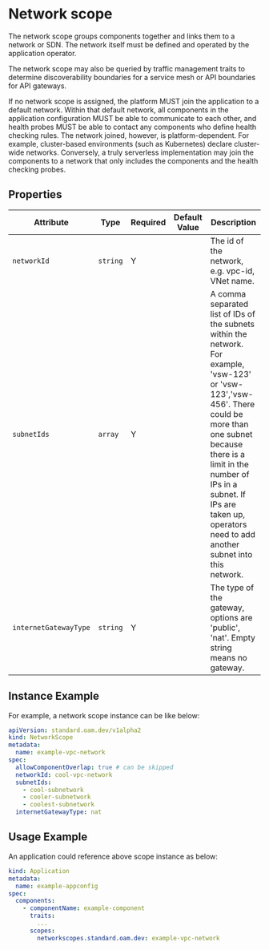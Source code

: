 # Network scope

The network scope groups components together and links them to a network or SDN. The network itself must be defined and operated by the application operator.

The network scope may also be queried by traffic management traits to determine discoverability boundaries for a service mesh or API boundaries for API gateways.

If no network scope is assigned, the platform MUST join the application to a default network. Within that default network, all components in the application configuration MUST be able to communicate to each other, and health probes MUST be able to contact any components who define health checking rules. The network joined, however, is platform-dependent. For example, cluster-based environments (such as Kubernetes) declare cluster-wide networks. Conversely, a truly serverless implementation may join the components to a network that only includes the components and the health checking probes.

## Properties

| Attribute | Type | Required | Default Value | Description |
|-----------|------|----------|---------------|-------------|
| `networkId` | `string` | Y | | The id of the network, e.g. vpc-id, VNet name. |
| `subnetIds` | `array` | Y | | A comma separated list of IDs of the subnets within the network. For example, 'vsw-123' or 'vsw-123','vsw-456'. There could be more than one subnet because there is a limit in the number of IPs in a subnet. If IPs are taken up, operators need to add another subnet into this network. |
| `internetGatewayType` | `string` | Y | | The type of the gateway, options are 'public', 'nat'. Empty string means no gateway. |

## Instance Example

For example, a network scope instance can be like below:

```yaml
apiVersion: standard.oam.dev/v1alpha2
kind: NetworkScope
metadata:
  name: example-vpc-network
spec:
  allowComponentOverlap: true # can be skipped
  networkId: cool-vpc-network
  subnetIds:
    - cool-subnetwork
    - cooler-subnetwork
    - coolest-subnetwork
  internetGatewayType: nat
```

## Usage Example

An application could reference above scope instance as below:

```yaml
kind: Application
metadata:
  name: example-appconfig
spec:
  components:
    - componentName: example-component
      traits:
        ...
      scopes:
        networkscopes.standard.oam.dev: example-vpc-network
```